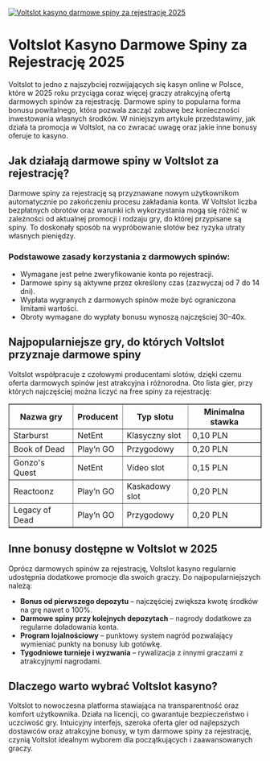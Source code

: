 [![Voltslot kasyno darmowe spiny za rejestrację 2025](https://123-caf.pages.dev/gitsignup.png)](https://vrmoo.ru/Bt82HjjY)

<h1>Voltslot Kasyno Darmowe Spiny za Rejestrację 2025</h1> <p>Voltslot to jedno z najszybciej rozwijających się kasyn online w Polsce, które w 2025 roku przyciąga coraz więcej graczy atrakcyjną ofertą darmowych spinów za rejestrację. Darmowe spiny to popularna forma bonusu powitalnego, która pozwala zacząć zabawę bez konieczności inwestowania własnych środków. W niniejszym artykule przedstawimy, jak działa ta promocja w Voltslot, na co zwracać uwagę oraz jakie inne bonusy oferuje to kasyno.</p>  <h2>Jak działają darmowe spiny w Voltslot za rejestrację?</h2> <p>Darmowe spiny za rejestrację są przyznawane nowym użytkownikom automatycznie po zakończeniu procesu zakładania konta. W Voltslot liczba bezpłatnych obrotów oraz warunki ich wykorzystania mogą się różnić w zależności od aktualnej promocji i rodzaju gry, do której przypisane są spiny. To doskonały sposób na wypróbowanie slotów bez ryzyka utraty własnych pieniędzy.</p>  <h3>Podstawowe zasady korzystania z darmowych spinów:</h3> <ul>   <li>Wymagane jest pełne zweryfikowanie konta po rejestracji.</li>   <li>Darmowe spiny są aktywne przez określony czas (zazwyczaj od 7 do 14 dni).</li>   <li>Wypłata wygranych z darmowych spinów może być ograniczona limitami wartości.</li>   <li>Obroty wymagane do wypłaty bonusu wynoszą najczęściej 30–40x.</li> </ul>  <h2>Najpopularniejsze gry, do których Voltslot przyznaje darmowe spiny</h2> <p>Voltslot współpracuje z czołowymi producentami slotów, dzięki czemu oferta darmowych spinów jest atrakcyjna i różnorodna. Oto lista gier, przy których najczęściej można liczyć na free spiny za rejestrację:</p>  <table border="1" cellpadding="6" cellspacing="0">   <thead>     <tr>       <th>Nazwa gry</th>       <th>Producent</th>       <th>Typ slotu</th>       <th>Minimalna stawka</th>     </tr>   </thead>   <tbody>     <tr>       <td>Starburst</td>       <td>NetEnt</td>       <td>Klasyczny slot</td>       <td>0,10 PLN</td>     </tr>     <tr>       <td>Book of Dead</td>       <td>Play’n GO</td>       <td>Przygodowy</td>       <td>0,20 PLN</td>     </tr>     <tr>       <td>Gonzo's Quest</td>       <td>NetEnt</td>       <td>Video slot</td>       <td>0,15 PLN</td>     </tr>     <tr>       <td>Reactoonz</td>       <td>Play’n GO</td>       <td>Kaskadowy slot</td>       <td>0,20 PLN</td>     </tr>     <tr>       <td>Legacy of Dead</td>       <td>Play’n GO</td>       <td>Przygodowy</td>       <td>0,20 PLN</td>     </tr>   </tbody> </table>  <h2>Inne bonusy dostępne w Voltslot w 2025</h2> <p>Oprócz darmowych spinów za rejestrację, Voltslot kasyno regularnie udostępnia dodatkowe promocje dla swoich graczy. Do najpopularniejszych należą:</p> <ul>   <li><strong>Bonus od pierwszego depozytu</strong> – najczęściej zwiększa kwotę środków na grę nawet o 100%.</li>   <li><strong>Darmowe spiny przy kolejnych depozytach</strong> – nagrody dodatkowe za regularne doładowania konta.</li>   <li><strong>Program lojalnościowy</strong> – punktowy system nagród pozwalający wymieniać punkty na bonusy lub gotówkę.</li>   <li><strong>Tygodniowe turnieje i wyzwania</strong> – rywalizacja z innymi graczami z atrakcyjnymi nagrodami.</li> </ul>  <h2>Dlaczego warto wybrać Voltslot kasyno?</h2> <p>Voltslot to nowoczesna platforma stawiająca na transparentność oraz komfort użytkownika. Działa na licencji, co gwarantuje bezpieczeństwo i uczciwość gry. Intuicyjny interfejs, szeroka oferta gier od najlepszych dostawców oraz atrakcyjne bonusy, w tym darmowe spiny za rejestrację, czynią Voltslot idealnym wyborem dla początkujących i zaawansowanych graczy.</p>